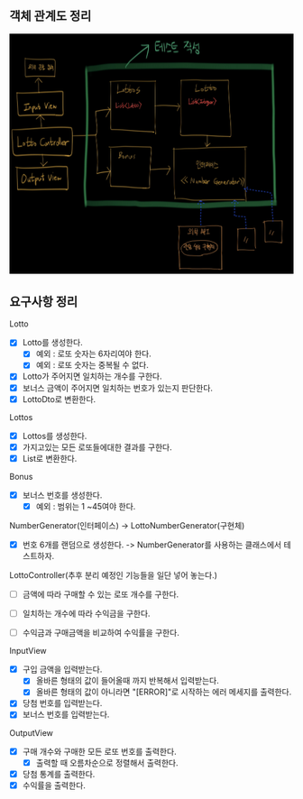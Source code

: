 
## 객체 관계도 정리
![IMG_0307.jpg](객체관계.jpg)


## 요구사항 정리


Lotto
- [x] Lotto를 생성한다.
  - [x] 예외 : 로또 숫자는 6자리여야 한다.
  - [x] 예외 : 로또 숫자는 중복될 수 없다.
- [x] Lotto가 주어지면 일치하는 개수를 구한다.
- [x] 보너스 금액이 주어지면 일치하는 번호가 있는지 판단한다.
- [x] LottoDto로 변환한다.

Lottos
- [x] Lottos를 생성한다.
- [x] 가지고있는 모든 로또들에대한 결과를 구한다.
- [x] List<LottoDto>로 변환한다.

Bonus
- [x] 보너스 번호를 생성한다.
  - [x] 예외 : 범위는 1 ~45여야 한다.

NumberGenerator(인터페이스) -> LottoNumberGenerator(구현체)
- [x] 번호 6개를 랜덤으로 생성한다. -> NumberGenerator를 사용하는 클래스에서 테스트하자.

LottoController(추후 분리 예정인 기능들을 일단 넣어 놓는다.)
- [ ] 금액에 따라 구매할 수 있는 로또 개수를 구한다.
- [ ] 일치하는 개수에 따라 수익금을 구한다.
- [ ] 수익금과 구매금액을 비교하여 수익률을 구한다.


InputView
- [x] 구입 금액을 입력받는다.
  - [x] 올바른 형태의 값이 들어올때 까지 반복해서 입력받는다.
  - [x] 올바른 형태의 값이 아니라면 "[ERROR]"로 시작하는 에러 메세지를 출력한다.
- [x] 당첨 번호를 입력받는다.
- [x] 보너스 번호를 입력받는다.

OutputView
- [x] 구매 개수와 구매한 모든 로또 번호를 출력한다.
  - [x] 출력할 때 오름차순으로 정렬해서 출력한다.
- [x] 당첨 통계를 출력한다.
- [x] 수익률을 출력한다.